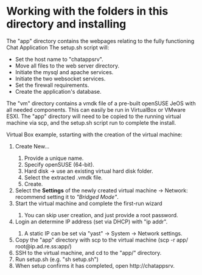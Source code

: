 # Working with the folders in this directory and installing

The "app" directory contains the webpages relating to the fully functioning Chat Application
The setup.sh script will:
<ul>
    <li> Set the host name to "chatappsrv".</li>
    <li> Move all files to the web server directory.</li>
    <li> Initiate the mysql and apache services.</li>
    <li> Initiate the two websocket services.</li>
    <li> Set the firewall requirements.</li>
    <li> Create the application's database.</li>
</ul>
The "vm" directory contains a vmdk file of a pre-built openSUSE JeOS with all needed components.
This can easily be run in VirtualBox or VMware ESXI.
The "app" directory will need to be copied to the running virtual machine via scp, and the setup.sh script run to complete the install.

Virtual Box example, sstarting with the creation of the virtual machine:
<ol>
  <li> Create New...  </li>
    <ol>
    <li> Provide a unique name. </li>
    <li>Specify openSUSE (64-bit). </li>
    <li> Hard disk -> use an existing virtual hard disk folder. </li>
    <li> Select the extracted .vmdk file. </li>
    <li> Create. </li>
    </ol>
  <li> Select the <b>Settings</b> of the newly created virtual machine -> Network: recommend setting it to <i>"Bridged Mode"</i>.
  <li> Start the virtual machine and complete the first-run wizard  </li>
    <ol><li> You can skip user creation, and just provide a root password.  </li></ol>
  <li> Login an determine IP address (set via DHCP) with "ip addr".  </li>
    <ol><li> A static IP can be set via "yast" -> System -> Network settings. </li></ol>
  <li> Copy the "app" directory with scp to the virtual machine (scp -r app/ root@ip.ad.re.ss:app/) </li>
  <li> SSH to the virtual machine, and cd to the "app/" directory. </li>
  <li> Run setup.sh (e.g. "sh setup.sh") </li>
  <li> When setup confirms it has completed, open http://chatappsrv. </li>
</ol>
